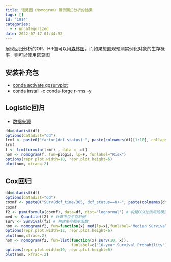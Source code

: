 ```yaml
---
title: 诺莫图（Nomogram）展示回归分析的结果
tags: []
id: '1914'
categories:
  - - uncategorized
date: 2022-07-17 01:44:52
---
```


展现回归分析的OR、HR值可以用[森林图](https://occdn.limour.top/2097.html)，而如果想直观预测实例化对象的生存概率，则可以使用[诺莫图](https://zhuanlan.zhihu.com/p/84022664)

## 安装补充包

*   [conda activate ggsurvplot](https://occdn.limour.top/1820.html)
*   conda install -c conda-forge r-rms -y

## Logistic回归

*   [数据来源](https://occdn.limour.top/2099.html)

```R
dd=datadist(df)
options(datadist="dd") 
lrmf <- paste0("factor(dcf_status)~", paste(colnames(df)[1:10], collapse = '+'))
lrmf
f <- lrm(formula(lrmf) , data =  df)
nom <- nomogram(f, fun=plogis, lp=F, funlabel="Risk")
options(repr.plot.width=10, repr.plot.height=6)
plot(nom, xfrac=.2)
```

## **C**ox回归

```R
dd=datadist(df)
options(datadist="dd") 
coxmf <- paste0("Surv(dcf_time/365, dcf_status==0)~", paste(colnames(df)[1:10], collapse = '+'))
coxmf
f2 <- psm(formula(coxmf), data=df, dist='lognormal') # 构建COX比例风险模型
med <- Quantile(f2) # 计算中位生存时间
surv <- Survival(f2) # 构建生存概率函数
nom <- nomogram(f2, fun=function(x) med(lp=x),funlabel="Median Survival Time")
options(repr.plot.width=12, repr.plot.height=6)
plot(nom,xfrac=.2)
nom <- nomogram(f2, fun=list(function(x) surv(10, x)),
                             funlabel=c("10-year Survival Probability"))
options(repr.plot.width=10, repr.plot.height=6)
plot(nom, xfrac=.2)
```